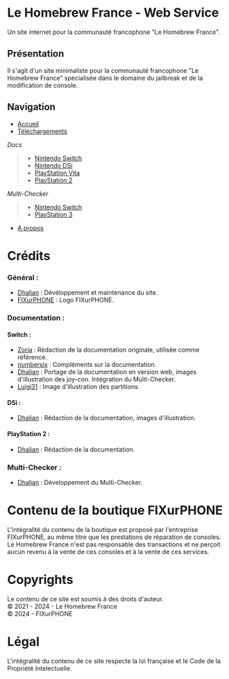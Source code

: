 # Le Homebrew France - Web Service
Un site internet pour la communauté francophone "Le Homebrew France".

## Présentation
Il s'agit d'un site minimaliste pour la communauté francophone "Le Homebrew France" spécialisée dans le domaine du jailbreak et de la modification de console.

## Navigation
- [Accueil](https://homebrewfrance.github.io/)
- [Téléchargements](https://homebrewfrance.github.io/telechargements/)
  
*Docs*
> - [Nintendo Switch](https://homebrewfrance.github.io/docs/switch/)
> - [Nintendo DSi](https://homebrewfrance.github.io/docs/dsi/)
> - [PlayStation Vita](https://homebrewfrance.github.io/docs/psvita)
> - [PlayStation 2](https://homebrewfrance.github.io/docs/ps2/)
  
*Multi-Checker*
> - [Nintendo Switch](https://homebrewfrance.github.io/mutli-checker/switch/)
> - [PlayStation 3](https://homebrewfrance.github.io/multi-checker/ps3/)

- [A propos](https://homebrewfrance.github.io/a-propos/)

# Crédits 
### Général : 
- [Dhalian](https://github.com/Dhalian) : Dévéloppement et maintenance du site.
- [FIXurPHONE](https://fixurphone.fr/) : Logo FIXurPHONE.

### Documentation :
#### Switch :
- [Zoria](https://github.com/THZoria) : Rédaction de la documentation originale, utilisée comme référence.
- [numbersix]() : Compléments sur la documentation.
- [Dhalian](https://github.com/Dhalian) : Portage de la documentation en version web, images d'illustration des joy-con. Intégration du Multi-Checker.
- [Luigi31]() : Image d'illustration des partitions.

#### DSi :
- [Dhalian](https://github.com/Dhalian) : Rédaction de la documentation, images d'illustration.

#### PlayStation 2 : 
- [Dhalian](https://github.com/Dhalian) : Rédaction de la documentation.

### Multi-Checker : 
- [Dhalian](https://github.com/Dhalian) : Développement du Multi-Checker.

# Contenu de la boutique FIXurPHONE
L'intégralité du contenu de la boutique est proposé par l'entreprise FIXurPHONE, au même titre que les prestations de réparation de consoles.\
Le Homebrew France n'est pas responsable des transactions et ne perçoit aucun revenu à la vente de ces consoles et à la vente de ces services.

# Copyrights
Le contenu de ce site est soumis à des droits d'auteur.\
© 2021 - 2024 - Le Homebrew France\
© 2024 - FIXurPHONE

# Légal
L'intégralité du contenu de ce site respecte la loi française et le Code de la Propriété Intelectuelle.
